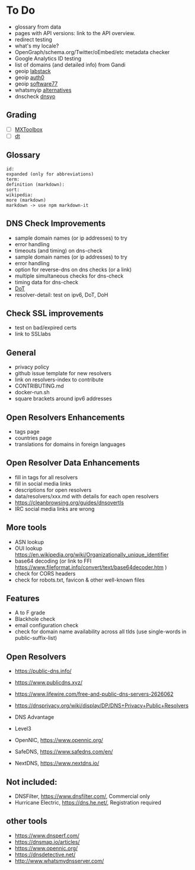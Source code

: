 # To Do

* glossary from data
* pages with API versions: link to the API overview.
* redirect testing
* what's my locale?
* OpenGraph/schema.org/Twitter/oEmbed/etc metadata checker
* Google Analytics ID testing
* list of domains (and detailed info) from Gandi
* geoip [labstack](https://labstack.com/ip#pricing)
* geoip [auth0](https://auth0.com/signals/ip)
* geoip [software77](http://software77.net/geo-ip/)
* whatsmyip [alternatives](https://dev.to/adityathebe/a-handy-way-to-know-your-public-ip-address-with-dns-servers-4nmn)
* dnscheck [dnsyo](https://github.com/YoSmudge/dnsyo)

## Grading

* [ ] [MXToolbox](https://mxtoolbox.com/diagnostic.aspx)
* [ ] [dt](https://github.com/42wim/dt/issues/1)

## Glossary

```plain
id:
expanded (only for abbreviations)
term:
definition (markdown):
sort:
wikipedia:
more (markdown)
markdown -> use npm markdown-it
```

## DNS Check Improvements

* sample domain names (or ip addresses) to try
* error handling
* timeouts (and timing) on dns-check
* sample domain names (or ip addresses) to try
* error handling
* option for reverse-dns on dns checks (or a link)
* multiple simultaneous checks for dns-check
* timing data for dns-check
* [DoT](https://www.npmjs.com/package/dns-over-tls)
* resolver-detail: test on ipv6, DoT, DoH

## Check SSL improvements

* test on bad/expired certs
* link to SSLlabs

## General

* privacy policy
* github issue template for new resolvers
* link on resolvers-index to contribute
* CONTRIBUTING.md
* docker-run.sh
* square brackets around ipv6 addresses

## Open Resolvers Enhancements

* tags page
* countries page
* translations for domains in foreign languages

## Open Resolver Data Enhancements

* fill in tags for all resolvers
* fill in social media links
* descriptions for open resolvers
* data/resolvers/xxx.md with details for each open resolvers
* https://cleanbrowsing.org/guides/dnsovertls
* IRC social media links are wrong

## More tools

* ASN lookup
* OUI lookup https://en.wikipedia.org/wiki/Organizationally_unique_identifier
* base64 decoding (or link to FFI https://www.fileformat.info/convert/text/base64decoder.htm
)
* check for CORS headers
* check for robots.txt, favicon & other well-known files

## Features

* A to F grade
* Blackhole check
* email configuration check
* check for domain name availability across all tlds (use single-words in public-suffix-list)

## Open Resolvers

* https://public-dns.info/
* https://www.publicdns.xyz/
* https://www.lifewire.com/free-and-public-dns-servers-2626062
* https://dnsprivacy.org/wiki/display/DP/DNS+Privacy+Public+Resolvers

* DNS Advantage
* Level3
* OpenNIC, https://www.opennic.org/
* SafeDNS, https://www.safedns.com/en/
* NextDNS, https://www.nextdns.io/

## Not included:

* DNSFilter, https://www.dnsfilter.com/, Commercial only
* Hurricane Electric, https://dns.he.net/, Registration required


## other tools

* https://www.dnsperf.com/
* https://dnsmap.io/articles/
* https://www.opennic.org/
* https://dnsdetective.net/
* http://www.whatsmydnsserver.com/

